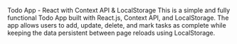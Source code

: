 Todo App - React with Context API & LocalStorage
This is a simple and fully functional Todo App built with React.js, Context API, and LocalStorage. The app allows users to add, update, delete, and mark tasks as complete while keeping the data persistent between page reloads using LocalStorage.
